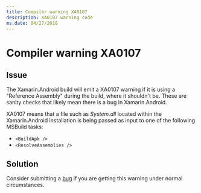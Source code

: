 ```yaml
---
title: Compiler warning XA0107
description: XA0107 warning code
ms.date: 04/27/2018
---
```

# Compiler warning XA0107

## Issue

The Xamarin.Android build will emit a XA0107 warning if it is using a
"Reference Assembly" during the build, where it shouldn't be. These are sanity
checks that likely mean there is a bug in Xamarin.Android.

XA0107 means that a file such as *System.dll* located within the
Xamarin.Android installation is being passed as input to one of the following
MSBuild tasks:

- `<BuildApk />`
- `<ResolveAssemblies />`

## Solution

Consider submitting a [bug][bug] if you are getting this warning under normal
circumstances.

[bug]: https://github.com/xamarin/xamarin-android/wiki/Submitting-Bugs,-Feature-Requests,-and-Pull-Requests
